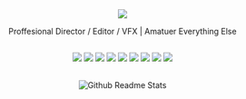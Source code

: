 <div align="center">
  <img src="https://user-images.githubusercontent.com/38870317/161859982-9cb106c8-6692-4aad-a4ca-5073854ad6a4.png">
</div>
<p align="center">Proffesional Director / Editor / VFX | Amatuer Everything Else</p>
<h2 align="center"></h2>
<div align="center">
  <a href="https://chrischampeau.com"><img src="https://img.shields.io/badge/website-000000?style=for-the-badge&logo=About.me&logoColor=white"></a> <a href="https://github.com/chrisjameschamp"><img src="  
https://img.shields.io/badge/GitHub-100000?style=for-the-badge&logo=github&logoColor=white"></a> <a href="https://www.instagram.com/chrisjameschamp/"><img src="https://img.shields.io/badge/Instagram-E4405F?style=for-the-badge&logo=instagram&logoColor=white"></a> <a href="http://linkedin.com/pub/christopher-champeau/a5/966/678"><img src="https://img.shields.io/badge/LinkedIn-0077B5?style=for-the-badge&logo=linkedin&logoColor=white"></a> <a href="https://www.reddit.com/user/semaj4712"><img src="https://img.shields.io/badge/Reddit-FF4500?style=for-the-badge&logo=reddit&logoColor=white"></a> <a href="https://stackoverflow.com/users/1013774/chris-james-champeau"><img src="https://img.shields.io/badge/Stack_Overflow-FE7A16?style=for-the-badge&logo=stack-overflow&logoColor=white"></a> <a href="https://twitter.com/ChrisJamesChamp"><img src="https://img.shields.io/badge/Twitter-1DA1F2?style=for-the-badge&logo=twitter&logoColor=white"></a> <a href="https://twitch.tv/champdrivescars"><img src="https://img.shields.io/badge/Twitch-9146FF?style=for-the-badge&logo=twitch&logoColor=white"></a> <a href="mailto:champ@chrischampeau.com"><img src="https://img.shields.io/badge/Gmail-D14836?style=for-the-badge&logo=gmail&logoColor=white"></a>
</div>
<h2 align="center"></h2>
<div align="center">
  
  ![Github Readme Stats](https://github-readme-stats.vercel.app/api?username=chrisjameschamp&show_icons=true&hide_border=true&theme=codeSTACKr)
    
</div>
